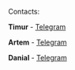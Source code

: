 Contacts:

**Timur** - [Telegram](https://tim-space.kz)

**Artem** - [Telegram](https://t.me/void314)

**Danial** - [Telegram](https://t.me/makkenz0)
